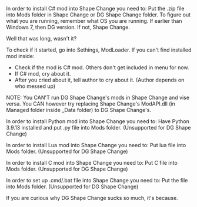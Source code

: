 In order to install C# mod into Shape Change you need to:
Put the .zip file into Mods folder in Shape Change or DG Shape Change folder.
To figure out what you are running, remember what OS you are running.
If earlier than Windows 7, then DG version. If not, Shape Change.

Well that was long, wasn't it?

To check if it started, go into Sethings, ModLoader.
If you can't find installed mod inside:

 - Check if the mod is C# mod. Others don't get included in menu for now.
 - If C# mod, cry about it.
 - After you cried about it, tell author to cry about it. (Author depends on who messed up)

NOTE:
You CAN'T run DG Shape Change's mods in Shape Change and vise versa.
You CAN however try replacing Shape Change's ModAPI.dll (in Managed folder inside _Data folder) to DG Shape Change's.

In order to install Python mod into Shape Change you need to:
Have Python 3.9.13 installed and put .py file into Mods folder. (Unsupported for DG Shape Change)

In order to install Lua mod into Shape Change you need to:
Put lua file into Mods folder. (Unsupported for DG Shape Change)

In order to install C mod into Shape Change you need to:
Put C file into Mods folder. (Unsupported for DG Shape Change)

In order to set up .cmd/.bat file into Shape Change you need to:
Put the file into Mods folder. (Unsupported for DG Shape Change)

If you are curious why DG Shape Change sucks so much, it's because.
